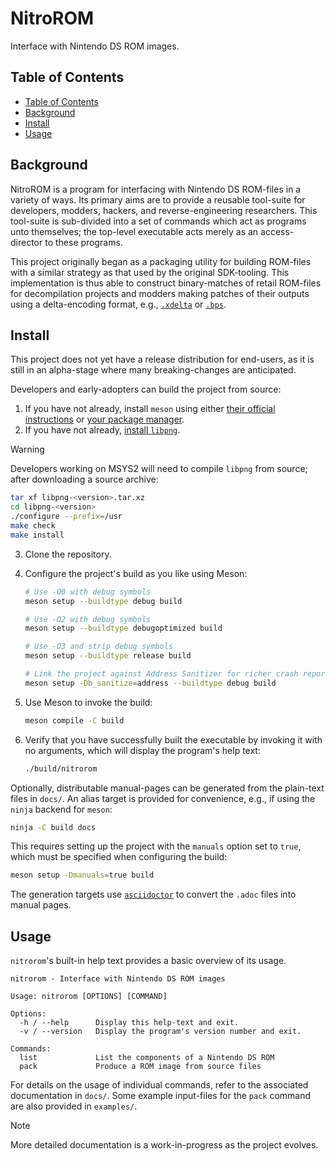 # NitroROM

Interface with Nintendo DS ROM images.

## Table of Contents

- [Table of Contents](#table-of-contents)
- [Background](#background)
- [Install](#install)
- [Usage](#usage)

## Background

NitroROM is a program for interfacing with Nintendo DS ROM-files in a variety of
ways. Its primary aims are to provide a reusable tool-suite for developers,
modders, hackers, and reverse-engineering researchers. This tool-suite is
sub-divided into a set of commands which act as programs unto themselves; the
top-level executable acts merely as an access-director to these programs.

This project originally began as a packaging utility for building ROM-files with
a similar strategy as that used by the original SDK-tooling. This implementation
is thus able to construct binary-matches of retail ROM-files for decompilation
projects and modders making patches of their outputs using a delta-encoding
format, e.g., [`.xdelta`][gh-xdelta] or [`.bps`][gh-bps-spec].

[gh-xdelta]: https://github.com/jmacd/xdelta
[gh-bps-spec]: https://github.com/blakesmith/rombp/blob/master/docs/bps_spec.md

## Install

This project does not yet have a release distribution for end-users, as it is
still in an alpha-stage where many breaking-changes are anticipated.

Developers and early-adopters can build the project from source:

1. If you have not already, install `meson` using either [their official
   instructions][getting-meson] or [your package manager][repology-meson].
2. If you have not already, [install `libpng`][repology-libpng].

> [!WARNING]
> Developers working on MSYS2 will need to compile `libpng` from source;
> after downloading a source archive:
>
> ```bash
> tar xf libpng-<version>.tar.xz
> cd libpng-<version>
> ./configure --prefix=/usr
> make check
> make install
> ```

3. Clone the repository.
4. Configure the project's build as you like using Meson:

    ```sh
    # Use -O0 with debug symbols
    meson setup --buildtype debug build

    # Use -O2 with debug symbols
    meson setup --buildtype debugoptimized build

    # Use -O3 and strip debug symbols
    meson setup --buildtype release build

    # Link the project against Address Sanitizer for richer crash reports
    meson setup -Db_sanitize=address --buildtype debug build
    ```

5. Use Meson to invoke the build:

    ```sh
    meson compile -C build
    ```

6. Verify that you have successfully built the executable by invoking it with no
   arguments, which will display the program's help text:

    ```sh
    ./build/nitrorom
    ```

Optionally, distributable manual-pages can be generated from the plain-text
files in `docs/`. An alias target is provided for convenience, e.g., if using
the `ninja` backend for `meson`:

```sh
ninja -C build docs
```

This requires setting up the project with the `manuals` option set to `true`,
which must be specified when configuring the build:

```sh
meson setup -Dmanuals=true build
```

The generation targets use [`asciidoctor`][repology-asciidoctor] to convert the
`.adoc` files into manual pages.

[getting-meson]: https://mesonbuild.com/Getting-meson.html
[repology-meson]: https://repology.org/project/meson/versions
[repology-libpng]: https://repology.org/project/libpng/versions
[repology-asciidoctor]: https://repology.org/project/asciidoctor/versions

## Usage

`nitrorom`'s built-in help text provides a basic overview of its usage.

```text
nitrorom - Interface with Nintendo DS ROM images

Usage: nitrorom [OPTIONS] [COMMAND]

Options:
  -h / --help      Display this help-text and exit.
  -v / --version   Display the program's version number and exit.

Commands:
  list             List the components of a Nintendo DS ROM
  pack             Produce a ROM image from source files
```

For details on the usage of individual commands, refer to the associated
documentation in `docs/`. Some example input-files for the `pack` command are
also provided in `examples/`.

> [!NOTE]
> More detailed documentation is a work-in-progress as the project evolves.
